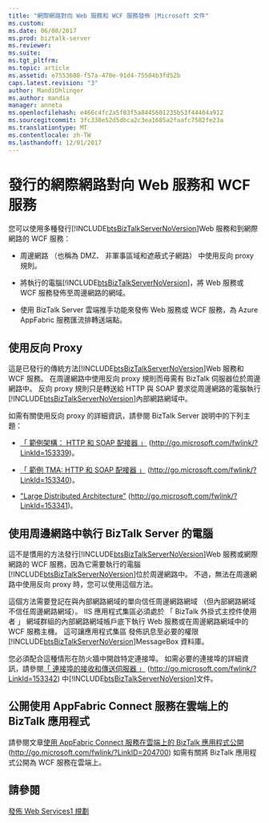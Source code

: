 ```yaml
---
title: "網際網路對向 Web 服務和 WCF 服務發佈 |Microsoft 文件"
ms.custom: 
ms.date: 06/08/2017
ms.prod: biztalk-server
ms.reviewer: 
ms.suite: 
ms.tgt_pltfrm: 
ms.topic: article
ms.assetid: e7553608-f57a-470e-91d4-75504b3fd52b
caps.latest.revision: "3"
author: MandiOhlinger
ms.author: mandia
manager: anneta
ms.openlocfilehash: e466c4fc2a5f83f5a8445601235b53f44404a912
ms.sourcegitcommit: 3fc338e52d5dbca2c3ea1685a2faafc7582fe23a
ms.translationtype: MT
ms.contentlocale: zh-TW
ms.lasthandoff: 12/01/2017
---
```

# <a name="publishing-internet-facing-web-services-and-wcf-services"></a>發行的網際網路對向 Web 服務和 WCF 服務
您可以使用多種發行[!INCLUDE[btsBizTalkServerNoVersion](../includes/btsbiztalkservernoversion-md.md)]Web 服務和到網際網路的 WCF 服務：  
  
-   周邊網路 （也稱為 DMZ、 非軍事區域和遮蔽式子網路） 中使用反向 proxy 規則。  
  
-   將執行的電腦[!INCLUDE[btsBizTalkServerNoVersion](../includes/btsbiztalkservernoversion-md.md)]，將 Web 服務或 WCF 服務發佈至周邊網路的網域。  
  
-   使用 BizTalk Server 雲端推手功能來發佈 Web 服務或 WCF 服務，為 Azure AppFabric 服務匯流排轉送端點。  
  
## <a name="using-a-reverse-proxy"></a>使用反向 Proxy  
 這是已發行的傳統方法[!INCLUDE[btsBizTalkServerNoVersion](../includes/btsbiztalkservernoversion-md.md)]Web 服務和 WCF 服務。 在周邊網路中使用反向 proxy 規則而毋需有 BizTalk 伺服器位於周邊網路中。 反向 proxy 規則只是轉送給 HTTP 與 SOAP 要求從周邊網路的電腦執行[!INCLUDE[btsBizTalkServerNoVersion](../includes/btsbiztalkservernoversion-md.md)]內部網路網域中。  
  
 如需有關使用反向 proxy 的詳細資訊，請參閱 BizTalk Server 說明中的下列主題：  
  
-   [「 範例架構： HTTP 和 SOAP 配接器 」](http://go.microsoft.com/fwlink/?LinkId=153339) (http://go.microsoft.com/fwlink/?LinkId=153339)。  
  
-   [「 範例 TMA: HTTP 和 SOAP 配接器 」](http://go.microsoft.com/fwlink/?LinkId=153340) (http://go.microsoft.com/fwlink/?LinkId=153340)。  
  
-   ["Large Distributed Architecture"](http://go.microsoft.com/fwlink/?LinkId=153341) (http://go.microsoft.com/fwlink/?LinkId=153341)。  
  
## <a name="using-computers-running-biztalk-server-in-the-perimeter-network"></a>使用周邊網路中執行 BizTalk Server 的電腦  
 這不是慣用的方法發行[!INCLUDE[btsBizTalkServerNoVersion](../includes/btsbiztalkservernoversion-md.md)]Web 服務或網際網路的 WCF 服務，因為它需要執行的電腦[!INCLUDE[btsBizTalkServerNoVersion](../includes/btsbiztalkservernoversion-md.md)]位於周邊網路中。 不過，無法在周邊網路中使用反向 proxy 時，您可以使用這個方法。  
  
 這個方法需要登記在與內部網路網域的單向信任周邊網路網域 （但內部網路網域不信任周邊網路網域）。 IIS 應用程式集區必須處於 「 BizTalk 外掛式主控件使用者 」 網域群組的內部網路網域帳戶底下執行 Web 服務或在周邊網路網域中的 WCF 服務主機。 這可讓應用程式集區 發佈訊息至必要的權限[!INCLUDE[btsBizTalkServerNoVersion](../includes/btsbiztalkservernoversion-md.md)]MessageBox 資料庫。  
  
 您必須配合這種情形在防火牆中開啟特定連接埠。 如需必要的連接埠的詳細資訊，請參閱[「 連接埠的接收和傳送伺服器 」](http://go.microsoft.com/fwlink/?LinkId=153342) (http://go.microsoft.com/fwlink/?LinkId=153342) 中[!INCLUDE[btsBizTalkServerNoVersion](../includes/btsbiztalkservernoversion-md.md)]文件。  
  
## <a name="exposing-biztalk-applications-on-the-cloud-using-appfabric-connect-for-services"></a>公開使用 AppFabric Connect 服務在雲端上的 BizTalk 應用程式  
 請參閱文章[使用 AppFabric Connect 服務在雲端上的 BizTalk 應用程式公開](http://go.microsoft.com/fwlink/?LinkID=204700)(http://go.microsoft.com/fwlink/?LinkID=204700) 如需有關將 BizTalk 應用程式公開為 WCF 服務在雲端上。  
  
## <a name="see-also"></a>請參閱  
 [發佈 Web Services1 規劃](../technical-guides/planning-for-publishing-web-services1.md)